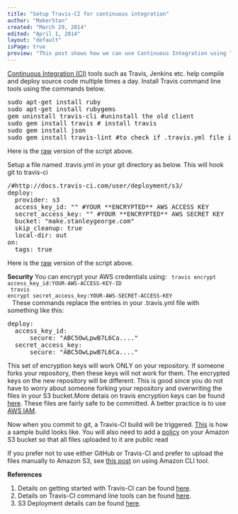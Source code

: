 ```yaml
---
title: "Setup Travis-CI for continuous integration"
author: "MakerStan"
created: "March 29, 2014"
edited: "April 1, 2014"
layout: "default"
isPage: true
preview: "This post shows how we can use Continuous Integration using Travis-CI and deploy a DocPad based static website/blog to Amazon S3. "
---
```

[Continuous Integration (CI)](http://en.wikipedia.org/wiki/Continuous_integration) tools such as Travis, Jenkins etc. help compile and deploy source code multiple times a day. Install Travis command line tools using the commands below.
<pre>
sudo apt-get install ruby
sudo apt-get install rubygems
gem uninstall travis-cli #uninstall the old client
sudo gem install travis # install travis
sudo gem install json
sudo gem install travis-lint #to check if .travis.yml file is valid
</pre>
Here is the [raw](https://gist.githubusercontent.com/MakerStan/9865462/raw/install-travis-cli.sh) version of the script above.

Setup a file named .travis.yml in your git directory as below. This will hook git to travis-ci
<pre>
/#http://docs.travis-ci.com/user/deployment/s3/
deploy:
  provider: s3
  access_key_id: "" #YOUR **ENCRYPTED** AWS ACCESS KEY
  secret_access_key: "" #YOUR **ENCRYPTED** AWS SECRET KEY
  bucket: "make.stanleygeorge.com"
  skip_cleanup: true
  local-dir: out
on:
  tags: true
</pre>
Here is the [raw](https://gist.githubusercontent.com/MakerStan/9865462/raw/.travis.yml) version of the script above.

**Security**
You can encrypt your AWS credentials using:
<code>
travis encrypt access_key_id:YOUR-AWS-ACCESS-KEY-ID<br />
travis encrypt secret_access_key:YOUR-AWS-SECRET-ACCESS-KEY<br />
</code>
These commands replace the entries in your .travis.yml file with something like this:
<pre>
deploy:
  access_key_id:
      secure: "ABC5OwLpwB7L6Ca...."
  secret_access_key:
      secure: "ABC5OwLpwB7L6Ca...."
</pre>
This set of encryption keys will work ONLY on your repository. If someone forks your repository, then these keys will not work for them. The encrypted keys on the new repository will be different. This is good since you do not have to worry about someone forking your repository and overwriting the files in your S3 bucket.More detais on travis encryption keys can be found [here](http://docs.travis-ci.com/user/encryption-keys/). These files are fairly safe to be committed. A better practice is to use [AWS IAM](http://aws.amazon.com/iam/).

Now when you commit to git, a Travis-CI build will be triggered. [This](https://travis-ci.org/MakerStan/make/builds/21890084) is how a sample build looks like. You will also need to add a [policy](https://gist.githubusercontent.com/MakerStan/9865462/raw/47dd49d302a87c9fe0855bb35c4afdb81614c9cc/amazon-s3-bucket-policy-json) on your Amazon S3 bucket so that all files uploaded to it are public read

If you prefer not to use either GitHub or Travis-CI and prefer to upload the files manually to Amazon S3, see [this post](edit-amazon-s3-files-linux.html) on using Amazon CLI tool.

**References**
1. Details on getting started with Travis-CI can be found [here](http://docs.travis-ci.com/user/getting-started/).
2. Details on Travis-CI command line tools can be found [here](http://blog.travis-ci.com/2013-01-14-new-client/).
3. S3 Deployment details can be found [here](http://docs.travis-ci.com/user/deployment/s3/).
